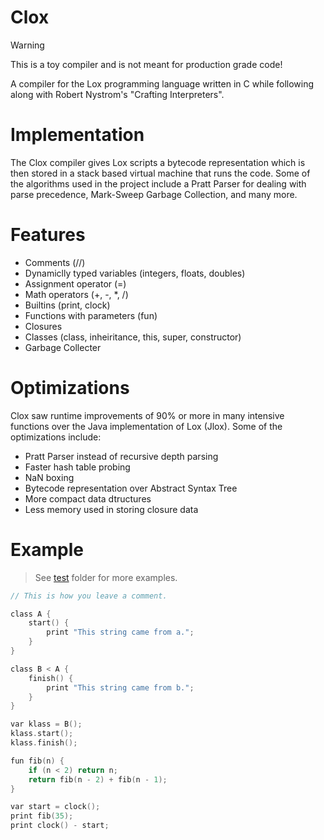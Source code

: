 # Clox

> [!WARNING]
> This is a toy compiler and is not meant for production grade code!

A compiler for the Lox programming language written in C while following along 
with Robert Nystrom's "Crafting Interpreters".

# Implementation

The Clox compiler gives Lox scripts a bytecode representation which is then
stored in a stack based virtual machine that runs the code. Some of the algorithms
used in the project include a Pratt Parser for dealing with parse precedence, Mark-Sweep
Garbage Collection, and many more.

# Features

* Comments (//)
* Dynamiclly typed variables (integers, floats, doubles)
* Assignment operator (=)
* Math operators (+, -, *, /)
* Builtins (print, clock)
* Functions with parameters (fun)
* Closures
* Classes (class, inheiritance, this, super, constructor)
* Garbage Collecter

# Optimizations

Clox saw runtime improvements of 90% or more in many intensive functions
over the Java implementation of Lox (Jlox). Some of the optimizations include:

* Pratt Parser instead of recursive depth parsing
* Faster hash table probing
* NaN boxing
* Bytecode representation over Abstract Syntax Tree
* More compact data dtructures
* Less memory used in storing closure data

# Example

> See [test](/test) folder for more examples.

```c
// This is how you leave a comment.

class A {
	start() {
		print "This string came from a.";
	}
}

class B < A {
	finish() {
		print "This string came from b.";
	}
}

var klass = B();
klass.start();
klass.finish();

fun fib(n) {
	if (n < 2) return n;
	return fib(n - 2) + fib(n - 1);
}

var start = clock();
print fib(35);
print clock() - start;
```
